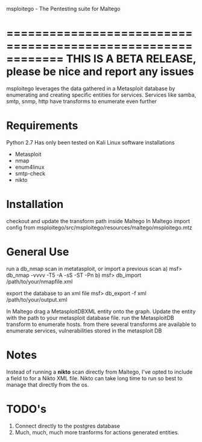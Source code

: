 msploitego - The Pentesting suite for Maltego

============================================================
THIS IS A BETA RELEASE, please be nice and report any issues
============================================================

msploitego leverages the data gathered in a Metasploit database by enumerating and creating specific entities for services.  Services like samba, smtp, snmp, http have transforms to enumerate even further

Requirements
============
Python 2.7
Has only been tested on Kali Linux
software installations
  - Metasploit
  - nmap
  - enum4linux
  - smtp-check
  - nikto
  

Installation
============
checkout and update the transform path inside Maltego
In Maltego import config from msploitego/src/msploitego/resources/maltego/msploitego.mtz

General Use
===========
run a db_nmap scan in metatasploit, or import a previous scan
a) msf> db_nmap -vvvv -T5 -A -sS -ST -Pn <target>
b) msf> db_import /path/to/your/nmapfile.xml
  
export the database to an xml file
msf> db_export -f xml /path/to/your/output.xml

In Maltego drag a MetasploitDBXML entity onto the graph.
Update the entity with the path to your metasploit database file.
run the MetasploitDB transform to enumerate hosts.
from there several transforms are available to enumerate services, vulnerabilities stored in the metasploit DB

Notes
=====
Instead of running a **nikto** scan directly from Maltego, I've opted to include a field to for a Nikto XML file.  Nikto can take  long time to run so best to manage that directly from the os.

TODO's
======
1) Connect directly to the postgres database
2) Much, much, much more tranforms for actions generated entities.
